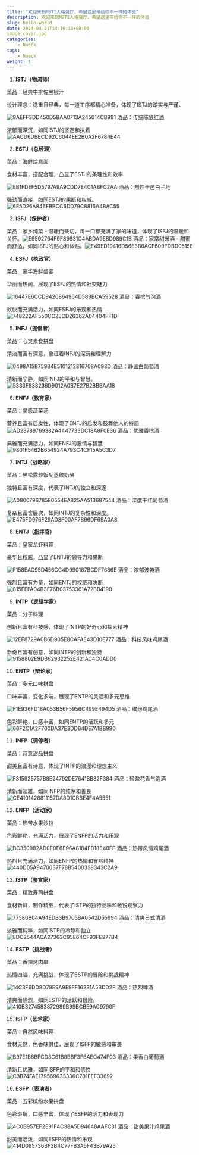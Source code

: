 ```yaml
---
title: "欢迎来到MBTI人格餐厅，希望这里带给你不一样的体验"
description: 欢迎来到MBTI人格餐厅，希望这里带给你不一样的体验
slug: hello-world
date: 2024-04-21T14:16:13+08:00
image:cover.jpg
categories:
    - Nueck
tags:
    - Nueck
weight: 1  
---
```


1. **ISTJ（物流师）**


菜品：经典牛排佐黑椒汁

设计理念：稳重且经典，每一道工序都精心准备，体现了ISTJ的踏实与严谨、

![9AEFF3DD450D5BAA0713A245014CB991](.\9AEFF3DD450D5BAA0713A245014CB991.jpg)
酒品：传统陈酿红酒

浓郁而深沉，如同ISTJ的坚定和执着![AACD6DBECD92C6044EE2B0A2F6784E44](.\AACD6DBECD92C6044EE2B0A2F6784E44.jpg)

2. **ESTJ（总经理）**


菜品：海鲜烩意面 

食材丰富，搭配合理，凸显了ESTJ的条理性和效率

![EB1FDEF5D5797A9A9CDD7E4C1ABFC2AA](.\EB1FDEF5D5797A9A9CDD7E4C1ABFC2AA.jpg)
酒品：烈性干邑白兰地

强劲而直接，如同ESTJ的果断和权威。![6E5D26A846EBBCC6DD79C8816A4BAC55](.\6E5D26A846EBBCC6DD79C8816A4BAC55.jpg)

3. **ISFJ（保护者）**


菜品：家乡炖菜 - 温暖而亲切，每一口都充满了家的味道，体现了ISFJ的温暖和关怀。![E9592764F9F89831C4ABDA95BD989C1B](.\E9592764F9F89831C4ABDA95BD989C1B.jpg)
酒品：家常甜米酒 - 甜蜜而舒适，如同ISFJ的贴心和体贴。![E49ED19416D56E3B6ACF609FDBD0515E](.\E49ED19416D56E3B6ACF609FDBD0515E.jpg)

4. **ESFJ（执政官）**


菜品：豪华海鲜盛宴 

华丽而热闹，展现了ESFJ的热情和社交魅力

![16447E6CCD9420864964D589BCA59528](.\16447E6CCD9420864964D589BCA59528.jpg)
酒品：香槟气泡酒 

欢快而充满活力，如同ESFJ的乐观和热情![748222AF550CC2ECD26362A04404FF1D](.\748222AF550CC2ECD26362A04404FF1D.jpg)

5. **INFJ（提倡者）**


菜品：心灵素食拼盘 

清淡而富有深意，象征着INFJ的深沉和理解力

![0498A15B759B4E5101212816708A098D](.\0498A15B759B4E5101212816708A098D.jpg)
酒品：静谧白葡萄酒 

清新而宁静，如同INFJ的平和与智慧。![5333F838236D9012A0B7E27B2BBBAA18](.\5333F838236D9012A0B7E27B2BBBAA18.jpg)

6. **ENFJ（教育家）**


菜品：灵感蔬菜汤 

营养且富有启发性，体现了ENFJ的启发和鼓舞他人的特质![AD23789769382A4447733DC18A8F0E36](.\AD23789769382A4447733DC18A8F0E36.jpg)
酒品：优雅香槟酒 

典雅而充满活力，如同ENFJ的激情与智慧![9801F5462B654924A793C4CF15A5C3D7](.\9801F5462B654924A793C4CF15A5C3D7.jpg)

7. **INTJ（战略家）**


菜品：黑松露炒饭配蓝纹奶酪 

独特且富有深度，代表了INTJ的独立和深邃

![A0800796785E0554EA825AA513687544](.\A0800796785E0554EA825AA513687544.jpg)
酒品：深度干红葡萄酒 

复杂且富含层次，如同INTJ的复杂性和深度。![E475FD976F29AD8F00AF7B66DF69A0A8](.\E475FD976F29AD8F00AF7B66DF69A0A8.jpg)

8. **ENTJ（指挥官）**


菜品：皇家龙虾料理 

豪华且权威，凸显了ENTJ的领导力和果断

![F158EAC95D456CC4D990167BCDF7686E](.\F158EAC95D456CC4D990167BCDF7686E.jpg)
酒品：浓郁波特酒 

强烈且富有力量，如同ENTJ的权威和决断![815FEFA04B3E76B03753361A72BB4190](.\815FEFA04B3E76B03753361A72BB4190.jpg)

9. **INTP（逻辑学家）**


菜品：分子料理 

创新且富有科技感，体现了INTP的好奇心和探索精神

![12EF8729A0B6D905E8CAFAE43D10E777](.\12EF8729A0B6D905E8CAFAE43D10E777.jpg)
酒品：科技风味鸡尾酒 

新奇且富有创意，如同INTP的创新和独特![9158802E9DB62932252E421AC4C0ADD0](.\9158802E9DB62932252E421AC4C0ADD0.jpg)

10. **ENTP（辩论家）**


菜品：多元口味拼盘 

口味丰富，变化多端，展现了ENTP的灵活和多元思维

![F1E936FD18A053B56F5956C499E494D5](.\F1E936FD18A053B56F5956C499E494D5.jpg)
酒品：缤纷鸡尾酒 

色彩鲜艳，口感丰富，如同ENTP的活跃和多元![66F2C1A2F700DA37E3DD64DE7A1BB990](.\66F2C1A2F700DA37E3DD64DE7A1BB990.jpg)

11. **INFP（调停者）**


菜品：诗意甜品拼盘 

甜美且富有诗意，体现了INFP的浪漫和理想主义

![F315925757B8E24792DE7641BB82F384](.\F315925757B8E24792DE7641BB82F384.jpg)
酒品：轻盈花香气泡酒 

清新而淡雅，如同INFP的纯净和善良![CE4101428811157DA8D1CBBE4F4A5551](.\CE4101428811157DA8D1CBBE4F4A5551.jpg)

12. **ENFP（活动家）**


菜品：热带水果沙拉

色彩鲜艳，充满活力，展现了ENFP的活力和乐观

![BC350982AD0E0E6E96A8184FB18840FF](.\BC350982AD0E0E6E96A8184FB18840FF.jpg)
酒品：热带风情鸡尾酒

热烈且充满活力，如同ENFP的热情和冒险精神![440D05A9470037F78B5400338343C2A9](.\440D05A9470037F78B5400338343C2A9.jpg)

13. **ISTP（鉴赏家）**


菜品：精致寿司拼盘 

食材新鲜，制作精细，代表了ISTP的独特品味和敏锐观察力

![77586B04A94EDB3B9705BA0542D55994](.\77586B04A94EDB3B9705BA0542D55994.jpg)
酒品：清爽日式清酒

淡雅而纯粹，如同ISTP的冷静和独立![EDC2544ACA27363C95E64CF93FE977B4](.\EDC2544ACA27363C95E64CF93FE977B4.jpg)

14. **ESTP（挑战者）**


菜品：香辣烤肉串 

热情四溢，充满挑战，体现了ESTP的冒险和挑战精神

![14C3F6DD8D79E9A9E9FF16231A5BDD2F](.\14C3F6DD8D79E9A9E9FF16231A5BDD2F.jpg)
酒品：热烈啤酒 

清爽而热烈，如同ESTP的活跃和冒险。![410B3274583872989B99BCBE9AC9790F](.\410B3274583872989B99BCBE9AC9790F.jpg)

15. **ISFP（艺术家）**


菜品：自然风味料理

食材天然，色香味俱佳，展现了ISFP的敏感和审美

![B97E1B6BFCD8C61B8BBF3F6AEC474F03](.\B97E1B6BFCD8C61B8BBF3F6AEC474F03.jpg)
酒品：果香白葡萄酒 

清新且优雅，如同ISFP的平和和感性![C3B74FAE179569633336C701EEF33692](.\C3B74FAE179569633336C701EEF33692.jpg)

16. **ESFP（表演者）**


菜品：五彩缤纷水果拼盘 

色彩斑斓，口感丰富，体现了ESFP的活力和表现力

![4C0B957EF2E91F4C38A5D94648AAFC31](.\4C0B957EF2E91F4C38A5D94648AAFC31.jpg)
酒品：甜美果汁鸡尾酒 

甜美而活泼，如同ESFP的热情和乐观![414D085736BF3B4C77FB3A5F43B79A25](.\414D085736BF3B4C77FB3A5F43B79A25.jpg)